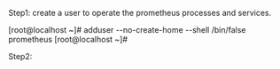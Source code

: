 Step1: create a user to operate the prometheus processes and services.

[root@localhost ~]# adduser --no-create-home --shell /bin/false prometheus
[root@localhost ~]#


Step2: 


